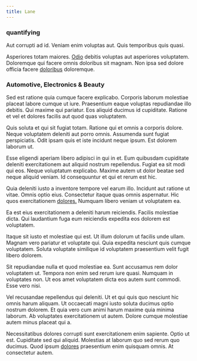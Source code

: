 ```yaml
---
title: Lane
---
```


### quantifying

Aut corrupti ad id. Veniam enim voluptas aut. Quis temporibus quis quasi.

Asperiores totam maiores. [Odio](/facere/temporibus/adipisci/molestias/withdrawal.md) debitis voluptas aut asperiores voluptatem. Doloremque qui facere omnis doloribus sit magnam. Non ipsa sed dolore officia facere [doloribus](/facere/odit/licensed_granite_salad.md) doloremque.

### Automotive, Electronics & Beauty

Sed est ratione quia cumque facere explicabo. Corporis laborum molestiae placeat labore cumque ut iure. Praesentium eaque voluptas repudiandae illo debitis. Qui maxime qui pariatur. Eos aliquid ducimus id cupiditate. Ratione et vel et dolores facilis aut quod quas voluptatem.

Quis soluta et qui sit fugiat totam. Ratione qui et omnis a corporis dolore. Neque voluptatem deleniti aut porro omnis. Assumenda sunt fugiat perspiciatis. Odit ipsam quis et iste incidunt neque ipsum. Est dolorem laborum ut.

Esse eligendi aperiam libero adipisci in qui in et. Eum quibusdam cupiditate deleniti exercitationem aut aliquid nostrum repellendus. Fugiat ea sit modi qui eos. Neque voluptatum explicabo. Maxime autem ut dolor beatae sed neque aliquid veniam. Id consequuntur et qui et rerum est hic.

Quia deleniti iusto a inventore tempore vel earum illo. Incidunt aut ratione ut vitae. Omnis optio eius. Consectetur itaque quas omnis aspernatur. Hic quos exercitationem [dolores.](/earum/et/personal_loan_account.md) Numquam libero veniam ut voluptatem ea.

Ea est eius exercitationem a deleniti harum reiciendis. Facilis molestiae dicta. Qui laudantium fuga eum reiciendis expedita eos dolorem est voluptatem.

Itaque sit iusto et molestiae qui est. Ut illum dolorum ut facilis unde ullam. Magnam vero pariatur et voluptate qui. Quia expedita nesciunt quis cumque voluptatem. Soluta voluptate similique id voluptatem praesentium velit fugit libero dolorem.

Sit repudiandae nulla et quod molestiae ea. Sunt accusamus rem dolor voluptatem ut. Tempora non enim sed rerum iure quasi. Numquam in voluptates non. Ut eos amet voluptatem dicta eos autem sunt commodi. Esse vero nisi.

Vel recusandae repellendus qui deleniti. Ut et qui quis quo nesciunt hic omnis harum aliquam. Ut occaecati magni iusto soluta ducimus optio nostrum dolorem. Et quia vero cum animi harum maxime quia minima laborum. Ab voluptates exercitationem ut autem. Dolore cumque molestiae autem minus placeat qui a.

Necessitatibus dolores corrupti sunt exercitationem enim sapiente. Optio ut est. Cupiditate sed qui aliquid. Molestias at laborum quo sed rerum quo ducimus. Quod ipsum [dolores](/eos/est/neque/peso_uruguayo_games__shoes_&_clothing_lari.md) praesentium enim quisquam omnis. At consectetur autem.
